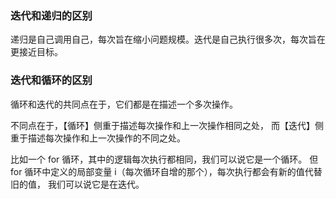 ### 迭代和递归的区别
递归是自己调用自己，每次旨在缩小问题规模。迭代是自己执行很多次，每次旨在更接近目标。

### 迭代和循环的区别
循环和迭代的共同点在于，它们都是在描述一个多次操作。

不同点在于，【循环】侧重于描述每次操作和上一次操作相同之处，
而【迭代】侧重于描述每次操作和上一次操作的不同之处。

比如一个 for 循环，其中的逻辑每次执行都相同，我们可以说它是一个循环。
但 for 循环中定义的局部变量 i（每次循环自增的那个），每次执行都会有新的值代替旧的值，
我们可以说它是在迭代。